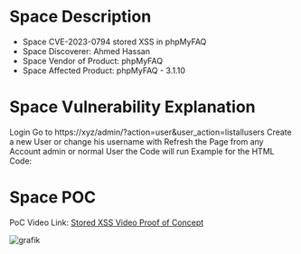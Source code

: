 # Space Description

* Space CVE-2023-0794 stored XSS in phpMyFAQ
* Space Discoverer: Ahmed Hassan
* Space Vendor of Product: phpMyFAQ
* Space Affected Product: phpMyFAQ - 3.1.10

# Space Vulnerability Explanation

Login
Go to https://xyz/admin/?action=user&user_action=listallusers
Create a new User or change his username with <script>alert(‘1’)</script>
Refresh the Page from any Account admin or normal User the Code will run Example for the HTML Code: <script>alert(‘1’)</script>


# Space POC

PoC Video Link: [Stored XSS Video Proof of Concept ](https://mega.nz/file/vBl2EJoT#KVnXKVqLOl5Qhux9lJrcr53egaZtEzu00UR0VEqOynE) 

![grafik](https://github.com/ahmedvienna/Vulnerabilities/assets/80028768/91eebd73-de73-40e2-bead-626858691301)

